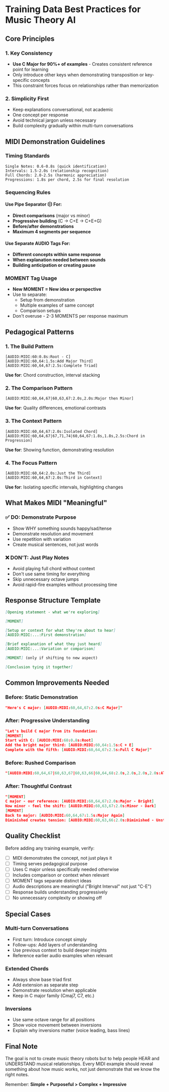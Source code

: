 # Training Data Best Practices for Music Theory AI

## Core Principles

### 1. Key Consistency
- **Use C Major for 90%+ of examples** - Creates consistent reference point for learning
- Only introduce other keys when demonstrating transposition or key-specific concepts
- This constraint forces focus on relationships rather than memorization

### 2. Simplicity First
- Keep explanations conversational, not academic
- One concept per response
- Avoid technical jargon unless necessary
- Build complexity gradually within multi-turn conversations

## MIDI Demonstration Guidelines

### Timing Standards
```
Single Notes: 0.6-0.8s (quick identification)
Intervals: 1.5-2.0s (relationship recognition)  
Full Chords: 2.0-2.5s (harmonic appreciation)
Progressions: 1.8s per chord, 2.5s for final resolution
```

### Sequencing Rules

#### Use Pipe Separator (|) For:
- **Direct comparisons** (major vs minor)
- **Progressive building** (C → C+E → C+E+G)
- **Before/after demonstrations**
- **Maximum 4 segments per sequence**

#### Use Separate AUDIO Tags For:
- **Different concepts within same response**
- **When explanation needed between sounds**
- **Building anticipation or creating pause**

### MOMENT Tag Usage
- **New MOMENT = New idea or perspective**
- Use to separate:
  - Setup from demonstration
  - Multiple examples of same concept
  - Comparison setups
- Don't overuse - 2-3 MOMENTS per response maximum

## Pedagogical Patterns

### 1. The Build Pattern
```
[AUDIO:MIDI:60:0.8s:Root - C]
[AUDIO:MIDI:60,64:1.5s:Add Major Third]
[AUDIO:MIDI:60,64,67:2.5s:Complete Triad]
```
**Use for**: Chord construction, interval stacking

### 2. The Comparison Pattern
```
[AUDIO:MIDI:60,64,67|60,63,67:2.0s,2.0s:Major then Minor]
```
**Use for**: Quality differences, emotional contrasts

### 3. The Context Pattern
```
[AUDIO:MIDI:60,64,67:2.0s:Isolated Chord]
[AUDIO:MIDI:60,64,67|67,71,74|60,64,67:1.8s,1.8s,2.5s:Chord in Progression]
```
**Use for**: Showing function, demonstrating resolution

### 4. The Focus Pattern
```
[AUDIO:MIDI:60,64:2.0s:Just the Third]
[AUDIO:MIDI:60,64,67:2.0s:Third in Context]
```
**Use for**: Isolating specific intervals, highlighting changes

## What Makes MIDI "Meaningful"

### ✅ DO: Demonstrate Purpose
- Show WHY something sounds happy/sad/tense
- Demonstrate resolution and movement
- Use repetition with variation
- Create musical sentences, not just words

### ❌ DON'T: Just Play Notes
- Avoid playing full chord without context
- Don't use same timing for everything
- Skip unnecessary octave jumps
- Avoid rapid-fire examples without processing time

## Response Structure Template

```markdown
[Opening statement - what we're exploring]

[MOMENT]

[Setup or context for what they're about to hear]
[AUDIO:MIDI:...:First demonstration]

[Brief explanation of what they just heard]
[AUDIO:MIDI:...:Variation or comparison]

[MOMENT] (only if shifting to new aspect)

[Conclusion tying it together]
```

## Common Improvements Needed

### Before: Static Demonstration
```json
"Here's C major: [AUDIO:MIDI:60,64,67:2.0s:C Major]"
```

### After: Progressive Understanding
```json
"Let's build C major from its foundation:
[MOMENT]
Start with C: [AUDIO:MIDI:60:0.8s:Root]
Add the bright major third: [AUDIO:MIDI:60,64:1.5s:C + E]
Complete with the fifth: [AUDIO:MIDI:60,64,67:2.5s:Full C Major]"
```

### Before: Rushed Comparison
```json
"[AUDIO:MIDI:60,64,67|60,63,67|60,63,66|60,64,68:2.0s,2.0s,2.0s,2.0s:All chord types]"
```

### After: Thoughtful Contrast
```json
"[MOMENT]
C major - our reference: [AUDIO:MIDI:60,64,67:2.0s:Major - Bright]
Now minor - feel the shift: [AUDIO:MIDI:60,63,67:2.0s:Minor - Dark]
[MOMENT]
Back to major: [AUDIO:MIDI:60,64,67:1.5s:Major Again]
Diminished creates tension: [AUDIO:MIDI:60,63,66:2.0s:Diminished - Unstable]"
```

## Quality Checklist

Before adding any training example, verify:

- [ ] MIDI demonstrates the concept, not just plays it
- [ ] Timing serves pedagogical purpose
- [ ] Uses C major unless specifically needed otherwise
- [ ] Includes comparison or context when relevant
- [ ] MOMENT tags separate distinct ideas
- [ ] Audio descriptions are meaningful ("Bright Interval" not just "C-E")
- [ ] Response builds understanding progressively
- [ ] No unnecessary complexity or showing off

## Special Cases

### Multi-turn Conversations
- First turn: Introduce concept simply
- Follow-ups: Add layers of understanding
- Use previous context to build deeper insights
- Reference earlier audio examples when relevant

### Extended Chords
- Always show base triad first
- Add extension as separate step
- Demonstrate resolution when applicable
- Keep in C major family (Cmaj7, C7, etc.)

### Inversions
- Use same octave range for all positions
- Show voice movement between inversions
- Explain why inversions matter (voice leading, bass lines)

## Final Note

The goal is not to create music theory robots but to help people HEAR and UNDERSTAND musical relationships. Every MIDI example should reveal something about how music works, not just demonstrate that we know the right notes.

Remember: **Simple + Purposeful > Complex + Impressive**